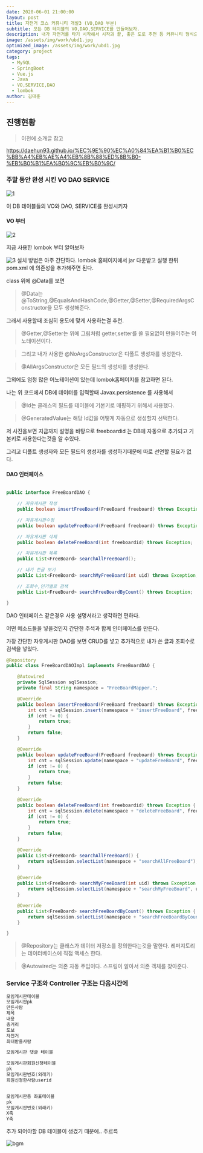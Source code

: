 ```yaml
---
date: 2020-06-01 21:00:00
layout: post
title: 자전거 코스 커뮤니티 개발3 (VO,DAO 부분)
subtitle: 모든 DB 테이블의 VO,DAO,SERVICE를 만들어보자.
description: 내가 자전거를 타기 시작해서 시작과 끝, 좋은 도로 추천 등 커뮤니티 형식으로 만들어보자
image: /assets/img/work/ubd1.jpg
optimized_image: /assets/img/work/ubd1.jpg
category: project
tags:
  - MySQL
  - SpringBoot
  - Vue.js
  - Java
  - VO,SERVICE,DAO
  - lombok
author: 김대훈
---
```


## 진행현황

> 이전에 소개글 참고

<https://daehun93.github.io/%EC%9E%90%EC%A0%84%EA%B1%B0%EC%BB%A4%EB%AE%A4%EB%8B%88%ED%8B%B0-%EB%B0%B1%EA%B0%9C%EB%B0%9C/>



### 주말 동안 완성 시킨 VO DAO SERVICE 

![1](../assets/img/work/자전거db1.png)

이 DB 테이블들의 VO와 DAO, SERVICE를 완성시키자

#### VO 부터

![2](../assets/img/work/VO1.png)

지금 사용한 lombok 부터 알아보자

![3](../assets/img/work/lombok1.png)
설치 방법은 아주 간단하다. lombok 홈페이지에서 jar 다운받고 실행 한뒤
pom.xml 에 의존성을 추가해주면 된다.

class 위에 @Data를 보면
>@Data는 @ToString,@EqualsAndHashCode,@Getter,@Setter,@RequiredArgsConstructor을 모두 생성해준다.

그래서 사용할때 조심히 용도에 맞게 사용하는걸 추천.
>@Getter,@Setter는 위에 그림처럼 getter,setter를 쓸 필요없이 만들어주는 어노테이션이다.

>그리고 내가 사용한 @NoArgsConstructor은 디폴트 생성자를 생성한다.

>@AllArgsConstructor은 모든 필드의 생성자를 생성한다.

그외에도 엄청 많은 어노테이션이 있는데 lombok홈페이지를 참고하면 된다.

나는 위 코드에서 DB에 데이터를 입력할때 Javax.persistence 를 사용해서
>@Id는 클래스의 필드를 테이블에 기본키로 매핑하기 위해서 사용했다.

>@GeneratedValue는 해당 Id값을 어떻게 자동으로 생성할지 선택한다.

저 사진을보면 지금까지 설명을 바탕으로 freeboardid 는 DB에 자동으로 추가되고
기본키로 사용한다는것을 알 수있다.

그리고 디폴트 생성자와 모든 필드의 생성자를 생성하기때문에 따로 선언할 필요가 없다.

#### DAO 인터페이스
```java

public interface FreeBoardDAO {

	// 자유게시판 작성
	public boolean insertFreeBoard(FreeBoard freeboard) throws Exception;

	// 자유게시판수정
	public boolean updateFreeBoard(FreeBoard freeboard) throws Exception;

	// 자유게시판 삭제
	public boolean deleteFreeBoard(int freeboardid) throws Exception;

	// 자유게시판 목록
	public List<FreeBoard> searchAllFreeBoard();

	// 내가 쓴글 보기
	public List<FreeBoard> searchMyFreeBoard(int uid) throws Exception;

	// 조회수,인기별로 검색
	public List<FreeBoard> searchFreeBoardByCount() throws Exception;

}
```
DAO 인터페이스 같은경우 사용 설명서라고 생각하면 편하다.

어떤 메소드들을 넣을것인지 간단한 주석과 함께 인터페이스를 만든다.

가장 간단한 자유게시판 DAO를 보면 CRUD를 넣고 추가적으로 내가 쓴 글과 조회수로 검색을 넣었다.

```java
@Repository
public class FreeBoardDAOImpl implements FreeBoardDAO {

	@Autowired
	private SqlSession sqlSession;
	private final String namespace = "FreeBoardMapper.";

	@Override
	public boolean insertFreeBoard(FreeBoard freeboard) throws Exception {
		int cnt = sqlSession.insert(namespace + "insertFreeBoard", freeboard);
		if (cnt != 0) {
			return true;
		}
		return false;
	}

	@Override
	public boolean updateFreeBoard(FreeBoard freeboard) throws Exception {
		int cnt = sqlSession.update(namespace + "updateFreeBoard", freeboard);
		if (cnt != 0) {
			return true;
		}
		return false;
	}

	@Override
	public boolean deleteFreeBoard(int freeboardid) throws Exception {
		int cnt = sqlSession.delete(namespace + "deleteFreeBoard", freeboardid);
		if (cnt != 0) {
			return true;
		}
		return false;
	}

	@Override
	public List<FreeBoard> searchAllFreeBoard() {
		return sqlSession.selectList(namespace + "searchAllFreeBoard");
	}

	@Override
	public List<FreeBoard> searchMyFreeBoard(int uid) throws Exception {
		return sqlSession.selectList(namespace + "searchMyFreeBoard", uid);
	}

	@Override
	public List<FreeBoard> searchFreeBoardByCount() throws Exception {
		return sqlSession.selectList(namespace + "searchFreeBoardByCount");
	}

}
```
>@Repository는 클래스가 데이터 저장소를 정의한다는것을 말한다.
레퍼지토리는 데이터베이스에 직접 액세스 한다.

>@Autowired는 의존 자동 주입이다. 스프링이 알아서 의존 객체를 찾아준다.

### Service 구조와 Controller 구조는 다음시간에

```java
모임게시판테이블
모임게시판pk
만든사람
제목
내용
총거리
도보
자전거
최대받을사람

모임게시판 댓글 테이블

모임게시판회원신청테이블
pk
모임게시판번호(외래키)
회원신청한사람userid


모임게시판용 좌표테이블
pk
모임게시판번호(외래키)
X축
Y축
```
추가 되어야할 DB 테이블이 생겼기 때문에.. 주르륵

![bgm](https://www.youtube.com/embed/uCOMvwyHQdE?autoplay=1&mute=0.mp3)